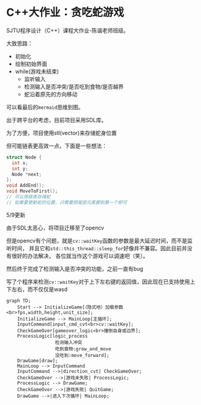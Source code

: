# C++大作业：贪吃蛇游戏

SJTU程序设计（C++）课程大作业-陈谐老师班级。

大致思路：

* 初始化
* 绘制初始界面
* while(游戏未结束)
  * 监听输入
  * 检测输入是否冲突/是否吃到食物/是否越界
  * 蛇沿着原先的方向移动

可以看最后的`mermaid`思维到图。

出于跨平台的考虑，目前项目采用SDL库。

为了方便，项目使用stl(vector)来存储蛇身位置

但可能链表更高效一点，下面是一些想法：

```c++
struct Node {
  int x;
  int y;
  Node *next;
};
void AddEnd();
void MoveToFirst();
// 可以用链表存储蛇
// 如果要更新蛇的位置，只需要把尾部元素挪到第一个即可
```

5/9更新

由于SDL太恶心，将项目迁移至了opencv

但是opencv有个问题，就是`cv::waitKey`函数的参数是最大延迟时间，而不是监听时间，
并且它和`std::this_thread::sleep_for`好像并不兼容。因此目前并没有很好的办法解决，
各位就当作这个游戏可以调速吧（笑）。

然后终于完成了检测输入是否冲突的功能，之前一直有bug

写了个程序来检测`cv::waitKey`对于上下左右键的返回值，因此现在已支持使用上下左右，而不仅仅是wasd

``` mermaid
graph TD;
    Start --> InitializeGame[（隐式地）加载参数<br>fps,width,height,unit_size];
    InitializeGame --> MainLoop[主循环];
    InputCommand[input_cmd_cvt<br>cv::waitKey];
    CheckGameOver[gameover_logic<br>撞倒自身或边界];
    ProcessLogic[logic_process
                  检测输入冲突
                  吃到食物:grow_and_move
                  没吃到:move_forward];
    DrawGame[draw];
    MainLoop --> InputCommand
    InputCommand -->|direction_cvt| CheckGameOver;
    CheckGameOver -->|游戏未失败| ProcessLogic;
    ProcessLogic --> DrawGame;
    CheckGameOver -->|游戏失败| QuitGame;
    DrawGame -->|进入下次循环| MainLoop;
```

